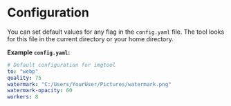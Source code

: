 # Configuration

You can set default values for any flag in the `config.yaml` file. The tool looks for this file in the current directory or your home directory.

**Example `config.yaml`:**

```yaml
# Default configuration for imgtool
to: "webp"
quality: 75
watermark: "C:/Users/YourUser/Pictures/watermark.png"
watermark-opacity: 60
workers: 8
```